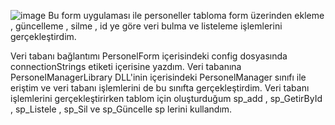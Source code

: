 ![image](https://user-images.githubusercontent.com/96024765/184668836-42736858-9ba7-4a18-a21e-c409f7eeb27d.png)
Bu form uygulaması ile personeller tabloma form üzerinden ekleme , güncelleme , silme , id ye göre veri bulma ve listeleme işlemlerini gerçekleştirdim.

Veri tabanı bağlantımı PersonelForm içerisindeki config dosyasında connectionStrings etiketi içerisine yazdım. Veri tabanına PersonelManagerLibrary DLL'inin içerisindeki PersonelManager sınıfı ile eriştim ve veri tabanı işlemlerini de bu sınıfta gerçekleştirdim. Veri tabanı işlemlerini gerçekleştirirken tablom için oluşturduğum sp_add , sp_GetirById , sp_Listele , sp_Sil ve sp_Güncelle sp lerini kullandım.
